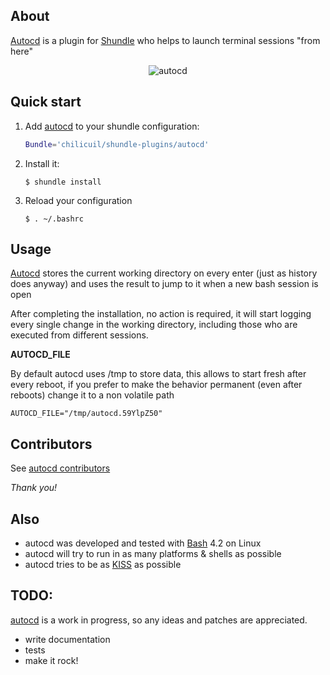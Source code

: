 ## About

[Autocd](https://github.com/chilicuil/shundle-plugins/tree/master/autocd) is a plugin for [Shundle](https://github.com/chilicuil/shundle) who helps to launch terminal sessions "from here"

<p align="center">
<img src="http://javier.io/assets/img/autocd-1.gif" alt="autocd"/>
</p>

## Quick start

1. Add [autocd](https://github.com/chilicuil/shundle-plugins/tree/master/autocd) to your shundle configuration:

   ```sh
   Bundle='chilicuil/shundle-plugins/autocd'
   ```

2. Install it:

   ```
   $ shundle install
   ```

3. Reload your configuration

   ```
   $ . ~/.bashrc
   ```

## Usage

[Autocd](https://github.com/chilicuil/shundle-plugins/tree/master/autocd) stores the current working directory on every enter (just as history does anyway) and uses the result to jump to it when a new bash session is open

After completing the installation, no action is required, it will start logging every single change in the working directory, including those who are executed from different sessions.

**AUTOCD_FILE**

By default autocd uses /tmp to store data, this allows to start fresh after every reboot, if you prefer to make the behavior permanent (even after reboots) change it to a non volatile path

    AUTOCD_FILE="/tmp/autocd.59YlpZ50"

## Contributors

See [autocd contributors](https://github.com/chilicuil/shundle-plugins/graphs/contributors)

*Thank you!*

## Also

* autocd was developed and tested with [Bash](http://en.wikipedia.org/wiki/Bash_%28Unix_shell%29) 4.2 on Linux
* autocd will try to run in as many platforms & shells as possible
* autocd tries to be as [KISS](http://en.wikipedia.org/wiki/KISS_principle) as possible

## TODO:

[autocd](https://github.com/chilicuil/shundle-plugins/tree/master/autocd) is a work in progress, so any ideas and patches are appreciated.

* write documentation
* tests
* make it rock!
